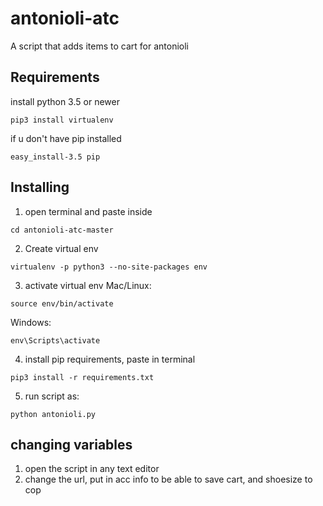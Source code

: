 # antonioli-atc
A script that adds items to cart for antonioli

## Requirements 

install python 3.5 or newer
  ```
  pip3 install virtualenv
  ```
if u don't have pip installed 

  ```
  easy_install-3.5 pip
  ```

## Installing
1. open terminal and paste inside  
  ```
  cd antonioli-atc-master
  ```
2. Create virtual env
  ```
  virtualenv -p python3 --no-site-packages env
  ```
  
3. activate virtual env
  Mac/Linux:
  ```
  source env/bin/activate
  ```
  Windows:
  ```
  env\Scripts\activate
  ```
4. install pip requirements, paste in terminal

  ```
  pip3 install -r requirements.txt
  ```
5. run script as:
 
  ```
  python antonioli.py
  ```
## changing variables

1. open the script in any text editor
2. change the url, put in acc info to be able to save cart, and shoesize to cop
  
